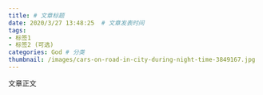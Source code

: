 ```yaml
---
title: # 文章标题  
date: 2020/3/27 13:48:25  # 文章发表时间
tags:
- 标签1
- 标签2 (可选)
categories: God # 分类
thumbnail: /images/cars-on-road-in-city-during-night-time-3849167.jpg
---
```


文章正文
